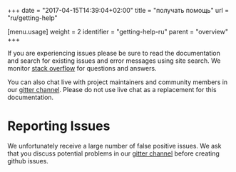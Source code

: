 +++
date = "2017-04-15T14:39:04+02:00"
title = "получать помощь"
url = "ru/getting-help"

[menu.usage]
  weight = 2
  identifier = "getting-help-ru"
  parent = "overview"
+++

If you are experiencing issues please be sure to read the documentation and search for existing issues and error messages using site search. We monitor [stack overflow](http://stackoverflow.com/questions/tagged/drone.io) for questions and answers.

You can also chat live with project maintainers and community members in our [gitter channel](gitter.im/drone/drone). Please do not use live chat as a replacement for this documentation.

# Reporting Issues

We unfortunately receive a large number of false positive issues. We ask that you discuss potential problems in our [gitter channel](gitter.im/drone/drone) before creating github issues.
